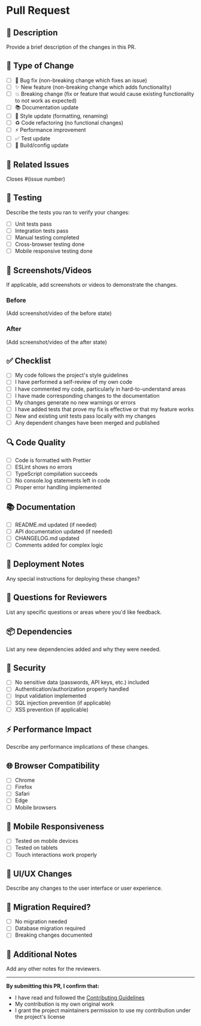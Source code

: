 # Pull Request

## 📝 Description

Provide a brief description of the changes in this PR.

## 🎯 Type of Change

- [ ] 🐛 Bug fix (non-breaking change which fixes an issue)
- [ ] ✨ New feature (non-breaking change which adds functionality)
- [ ] 💥 Breaking change (fix or feature that would cause existing functionality to not work as expected)
- [ ] 📚 Documentation update
- [ ] 🎨 Style update (formatting, renaming)
- [ ] ♻️ Code refactoring (no functional changes)
- [ ] ⚡ Performance improvement
- [ ] ✅ Test update
- [ ] 🔧 Build/config update

## 🔗 Related Issues

Closes #(issue number)

## 🧪 Testing

Describe the tests you ran to verify your changes:

- [ ] Unit tests pass
- [ ] Integration tests pass
- [ ] Manual testing completed
- [ ] Cross-browser testing done
- [ ] Mobile responsive testing done

## 📸 Screenshots/Videos

If applicable, add screenshots or videos to demonstrate the changes.

### Before

(Add screenshot/video of the before state)

### After

(Add screenshot/video of the after state)

## ✅ Checklist

- [ ] My code follows the project's style guidelines
- [ ] I have performed a self-review of my own code
- [ ] I have commented my code, particularly in hard-to-understand areas
- [ ] I have made corresponding changes to the documentation
- [ ] My changes generate no new warnings or errors
- [ ] I have added tests that prove my fix is effective or that my feature works
- [ ] New and existing unit tests pass locally with my changes
- [ ] Any dependent changes have been merged and published

## 🔍 Code Quality

- [ ] Code is formatted with Prettier
- [ ] ESLint shows no errors
- [ ] TypeScript compilation succeeds
- [ ] No console.log statements left in code
- [ ] Proper error handling implemented

## 📚 Documentation

- [ ] README.md updated (if needed)
- [ ] API documentation updated (if needed)
- [ ] CHANGELOG.md updated
- [ ] Comments added for complex logic

## 🚀 Deployment Notes

Any special instructions for deploying these changes?

## 🤔 Questions for Reviewers

List any specific questions or areas where you'd like feedback.

## 📦 Dependencies

List any new dependencies added and why they were needed.

## 🔐 Security

- [ ] No sensitive data (passwords, API keys, etc.) included
- [ ] Authentication/authorization properly handled
- [ ] Input validation implemented
- [ ] SQL injection prevention (if applicable)
- [ ] XSS prevention (if applicable)

## ⚡ Performance Impact

Describe any performance implications of these changes.

## 🌐 Browser Compatibility

- [ ] Chrome
- [ ] Firefox
- [ ] Safari
- [ ] Edge
- [ ] Mobile browsers

## 📱 Mobile Responsiveness

- [ ] Tested on mobile devices
- [ ] Tested on tablets
- [ ] Touch interactions work properly

## 🎨 UI/UX Changes

Describe any changes to the user interface or user experience.

## 🔄 Migration Required?

- [ ] No migration needed
- [ ] Database migration required
- [ ] Breaking changes documented

## 💬 Additional Notes

Add any other notes for the reviewers.

---

**By submitting this PR, I confirm that:**

- I have read and followed the [Contributing Guidelines](../CONTRIBUTING.md)
- My contribution is my own original work
- I grant the project maintainers permission to use my contribution under the project's license
